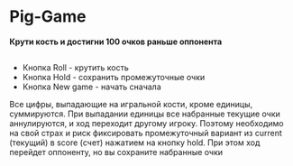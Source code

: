 # Pig-Game
**Крути кость и достигни 100 очков раньше оппонента**
##
- Кнопка Roll - крутить кость
- Кнопка Hold - сохранить промежуточные очки
- Кнопка New game - начать сначала

Все цифры, выпадающие на игральной кости, кроме единицы, суммируются. При выпадании единицы все набранные текущие очки аннулируются, и ход переходит другому игроку. Поэтому необходимо на свой страх и риск фиксировать промежуточный вариант из current (текущий) в score (счет) нажатием на кнопку hold. При этом ход перейдет оппоненту, но вы сохраните набранные очки
